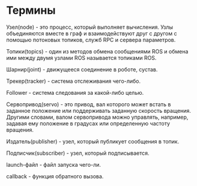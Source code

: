 # Термины

Узел\(node\) - это процесс, который выполняет вычисления. Узлы объединяются вместе в граф и взаимодействуют друг с другом с помощью потоковых топиков, служб RPC и сервера параметров.

Топики\(topics\) - один из методов обмена сообщениями ROS и обмена ими между двумя узлами ROS называется топиками ROS.

Шарнир\(joint\) - движущееся соединение в роботе, сустав.

Трекер\(tracker\) - система отслеживания чего-либо.

Follower - система следования за какой-либо целью.

Сервопривод\(servo\) -  это привод, вал которого может встать в заданное положение или поддерживать заданную скорость вращения. Другими словами, валом сервопривода можно управлять, например, задавая ему положение в градусах или определенную частоту вращения.

Издатель\(publisher\) - узел, который публикует сообщения в топик.

Подписчик\(subscriber\) - узел, который подписывается.

launch-файл - файл запуска чего-ли.

callback - функция обратного вызова.

